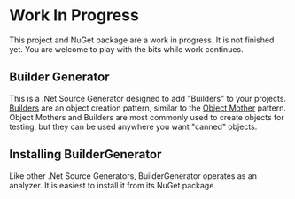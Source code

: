 # Work In Progress #

This project and NuGet package are a work in progress. It is not finished yet. You are welcome to play with the bits while work continues.

## Builder Generator ##

This is a .Net Source Generator designed to add "Builders" to your projects. [Builders](https://en.wikipedia.org/wiki/Builder_pattern) are an object creation pattern, similar to the [Object Mother](https://martinfowler.com/bliki/ObjectMother.html) pattern. Object Mothers and Builders are most commonly used to create objects for testing, but they can be used anywhere you want "canned" objects.

## Installing BuilderGenerator ##

Like other .Net Source Generators, BuilderGenerator operates as an analyzer. It is easiest to install it from its NuGet package.